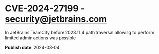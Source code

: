 # CVE-2024-27199 - security@jetbrains.com

In JetBrains TeamCity before 2023.11.4 path traversal allowing to perform limited admin actions  was possible

**Publish date:** 2024-03-04
